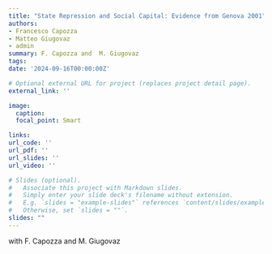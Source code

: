 ```yaml
---
title: "State Repression and Social Capital: Evidence from Genova 2001"
authors:
- Francesco Capozza
- Matteo Giugovaz
- admin
summary: F. Capozza and  M. Giugovaz
tags:
date: '2024-09-16T00:00:00Z'

# Optional external URL for project (replaces project detail page).
external_link: ''

image:
  caption: 
  focal_point: Smart

links:
url_code: ''
url_pdf: ''
url_slides: ''
url_video: ''

# Slides (optional).
#   Associate this project with Markdown slides.
#   Simply enter your slide deck's filename without extension.
#   E.g. `slides = "example-slides"` references `content/slides/example-slides.md`.
#   Otherwise, set `slides = ""`.
slides: ""
---
```


with F. Capozza and  M. Giugovaz
